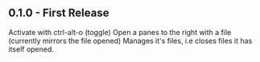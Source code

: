 ## 0.1.0 - First Release
  Activate with ctrl-alt-o (toggle)
  Open a panes to the right with a file (currently mirrors the file opened)
  Manages it's files, i.e closes files it has itself opened.
